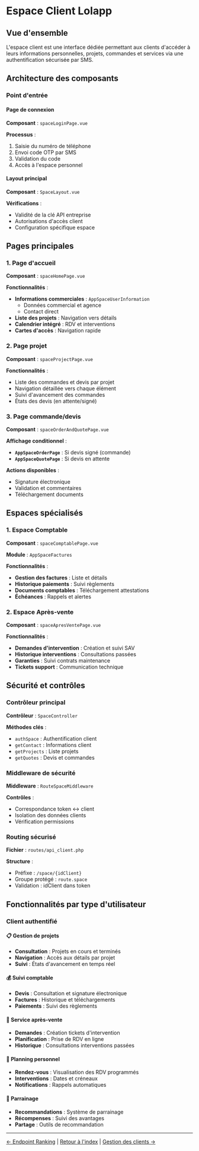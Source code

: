 # Espace Client Lolapp

## Vue d'ensemble

L'espace client est une interface dédiée permettant aux clients d'accéder à leurs informations personnelles, projets, commandes et services via une authentification sécurisée par SMS.

## Architecture des composants

### Point d'entrée

#### Page de connexion
**Composant** : `spaceLoginPage.vue`

**Processus** :
1. Saisie du numéro de téléphone
2. Envoi code OTP par SMS
3. Validation du code
4. Accès à l'espace personnel

#### Layout principal
**Composant** : `SpaceLayout.vue`

**Vérifications** :
- Validité de la clé API entreprise
- Autorisations d'accès client
- Configuration spécifique espace

## Pages principales

### 1. Page d'accueil
**Composant** : `spaceHomePage.vue`

**Fonctionnalités** :
- **Informations commerciales** : `AppSpaceUserInformation`
  - Données commercial et agence
  - Contact direct
- **Liste des projets** : Navigation vers détails
- **Calendrier intégré** : RDV et interventions
- **Cartes d'accès** : Navigation rapide

### 2. Page projet
**Composant** : `spaceProjectPage.vue`

**Fonctionnalités** :
- Liste des commandes et devis par projet
- Navigation détaillée vers chaque élément
- Suivi d'avancement des commandes
- États des devis (en attente/signé)

### 3. Page commande/devis
**Composant** : `spaceOrderAndQuotePage.vue`

**Affichage conditionnel** :
- **`AppSpaceOrderPage`** : Si devis signé (commande)
- **`AppSpaceQuotePage`** : Si devis en attente

**Actions disponibles** :
- Signature électronique
- Validation et commentaires
- Téléchargement documents

## Espaces spécialisés

### 1. Espace Comptable
**Composant** : `spaceComptablePage.vue`

**Module** : `AppSpaceFactures`

**Fonctionnalités** :
- **Gestion des factures** : Liste et détails
- **Historique paiements** : Suivi règlements
- **Documents comptables** : Téléchargement attestations
- **Échéances** : Rappels et alertes

### 2. Espace Après-vente
**Composant** : `spaceApresVentePage.vue`

**Fonctionnalités** :
- **Demandes d'intervention** : Création et suivi SAV
- **Historique interventions** : Consultations passées
- **Garanties** : Suivi contrats maintenance
- **Tickets support** : Communication technique

## Sécurité et contrôles

### Contrôleur principal
**Contrôleur** : `SpaceController`

**Méthodes clés** :
- `authSpace` : Authentification client
- `getContact` : Informations client
- `getProjects` : Liste projets
- `getQuotes` : Devis et commandes

### Middleware de sécurité
**Middleware** : `RouteSpaceMiddleware`

**Contrôles** :
- Correspondance token ↔ client
- Isolation des données clients
- Vérification permissions

### Routing sécurisé
**Fichier** : `routes/api_client.php`

**Structure** :
- Préfixe : `/space/{idClient}`
- Groupe protégé : `route.space`
- Validation : idClient dans token

## Fonctionnalités par type d'utilisateur

### Client authentifié

#### 📋 Gestion de projets
- **Consultation** : Projets en cours et terminés
- **Navigation** : Accès aux détails par projet
- **Suivi** : États d'avancement en temps réel

#### 💰 Suivi comptable
- **Devis** : Consultation et signature électronique
- **Factures** : Historique et téléchargements
- **Paiements** : Suivi des règlements

#### 🔧 Service après-vente
- **Demandes** : Création tickets d'intervention
- **Planification** : Prise de RDV en ligne
- **Historique** : Consultations interventions passées

#### 📅 Planning personnel
- **Rendez-vous** : Visualisation des RDV programmés
- **Interventions** : Dates et créneaux
- **Notifications** : Rappels automatiques

#### 👥 Parrainage
- **Recommandations** : Système de parrainage
- **Récompenses** : Suivi des avantages
- **Partage** : Outils de recommandation

---
[← Endpoint Ranking](./ranking.md) | [Retour à l'index](./readme.md) | [Gestion des clients →](./clients.md)
